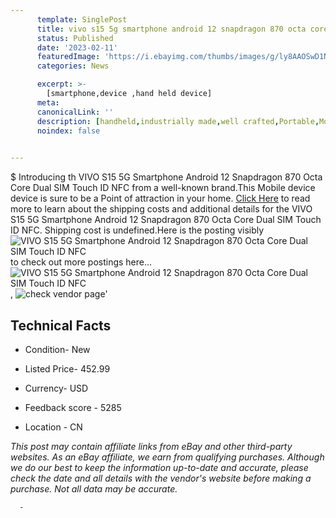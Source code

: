 ```yaml
---
      template: SinglePost
      title: vivo s15 5g smartphone android 12 snapdragon 870 octa core dual sim touch id nfc
      status: Published
      date: '2023-02-11'
      featuredImage: 'https://i.ebayimg.com/thumbs/images/g/ly8AAOSwD1NioBW2/s-l225.jpg'
      categories: News

      excerpt: >-
        [smartphone,device ,hand held device]
      meta:
      canonicalLink: ''
      description: [handheld,industrially made,well crafted,Portable,Mobile,Compact,Convenient,Lightweight,Maneuverable,Man-portable,Miniature,Carriable,Hand-held,Light,Holdable,Transportable,Mobile device,Pocket-sized,On-the-go,Wireless,Cordless,Compact size,Convenient size, smartphone,device ,hand held device]
      noindex: false
      

---
```

$
      Introducing th VIVO S15 5G Smartphone Android 12 Snapdragon 870 Octa Core Dual SIM Touch ID NFC from a well-known brand.This Mobile device device  is sure to be a Point of attraction  in your home. [Click Here](https://www.ebay.com/itm/155028429865?hash=item24186a1c29%3Ag%3Aly8AAOSwD1NioBW2&mkevt=1&mkcid=1&mkrid=711-53200-19255-0&campid=%253CePNCampaignId%253E&customid=%253CreferenceId%253E&toolid=10049) to read more to learn about the shipping costs and additional details for the VIVO S15 5G Smartphone Android 12 Snapdragon 870 Octa Core Dual SIM Touch ID NFC. Shipping cost is undefined.Here is the posting visibly ![VIVO S15 5G Smartphone Android 12 Snapdragon 870 Octa Core Dual SIM Touch ID NFC](https://i.ebayimg.com/thumbs/images/g/ly8AAOSwD1NioBW2/s-l225.jpg) to check out more postings here... ![VIVO S15 5G Smartphone Android 12 Snapdragon 870 Octa Core Dual SIM Touch ID NFC](https://i.ebayimg.com/images/g/ly8AAOSwD1NioBW2/s-l960.jpg), ![check vendor page](https://origin-galleryplus.ebayimg.com/ws/web/155028429865_2_0_1/225x225.jpg,https://origin-galleryplus.ebayimg.com/ws/web/155028429865_3_0_1/225x225.jpg,https://origin-galleryplus.ebayimg.com/ws/web/155028429865_4_0_1/225x225.jpg,https://origin-galleryplus.ebayimg.com/ws/web/155028429865_5_0_1/225x225.jpg,https://origin-galleryplus.ebayimg.com/ws/web/155028429865_6_0_1/225x225.jpg)'

      

 ## Technical Facts 



     
      

 - Condition- New 


      

 - Listed Price- 452.99 


      

 - Currency- USD 


      

 - Feedback score - 5285 


      

 - Location - CN 


      
      

 *_This post may contain affiliate links from eBay and other third-party websites. As an eBay affiliate, we earn from qualifying purchases. Although we do our best to keep the information up-to-date and accurate, please check the date and all details with the vendor's website before making a purchase. Not all data may be accurate._*




      -
